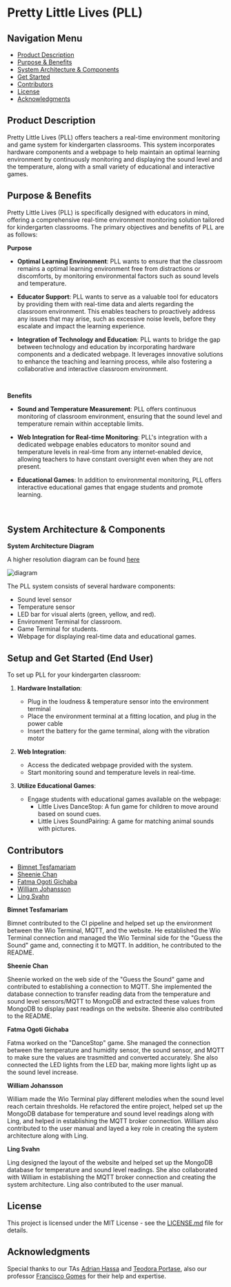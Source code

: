 # Pretty Little Lives (PLL)

## Navigation Menu
- [Product Description](#product-description)
- [Purpose & Benefits](#purpose--benefits)
- [System Architecture & Components](#system-architecture--components)
- [Get Started](#setup-and-get-started-end-user)
- [Contributors](#contributors)
- [License](#license)
- [Acknowledgments](#acknowledgments)

## Product Description
Pretty Little Lives (PLL) offers teachers a real-time environment monitoring and game system for kindergarten classrooms. This system incorporates hardware components and a webpage to help maintain an optimal learning environment by continuously monitoring and displaying the sound level and the temperature, along with a small variety of educational and interactive games.

## Purpose & Benefits
Pretty Little Lives (PLL) is specifically designed with educators in mind, offering a comprehensive real-time environment monitoring solution tailored for kindergarten classrooms. The primary objectives and benefits of PLL are as follows:

**Purpose**
* **Optimal Learning Environment**: PLL wants to ensure that the classroom remains a optimal learning environment free from distractions or discomforts, by monitoring environmental factors such as sound levels and temperature.

* **Educator Support**: PLL wants to serve as a valuable tool for educators by providing them with real-time data and alerts regarding the classroom environment. This enables teachers to proactively address any issues that may arise, such as excessive noise levels, before they escalate and impact the learning experience.

* **Integration of Technology and Education**: PLL wants to bridge the gap between technology and education by incorporating hardware components and a dedicated webpage. It leverages innovative solutions to enhance the teaching and learning process, while also fostering a collaborative and interactive classroom environment.

<Styling command to add more space between paragraphs>
&nbsp;  

**Benefits**

* **Sound and Temperature Measurement**: PLL offers continuous monitoring of classroom environment, ensuring that the sound level and temperature remain within acceptable limits.

* **Web Integration for Real-time Monitoring**: PLL's integration with a dedicated webpage enables educators to monitor sound and temperature levels in real-time from any internet-enabled device, allowing teachers to have constant oversight even when they are not present. 

* **Educational Games**: In addition to environmental monitoring, PLL offers interactive educational games that engage students and promote learning. 

&nbsp;

## System Architecture & Components

**System Architecture Diagram**

A higher resolution diagram can be found [here](https://git.chalmers.se/courses/dit113/2024/group-15/pll/-/wikis/System-Architecture)

![diagram](https://git.chalmers.se/courses/dit113/2024/group-15/pll/-/wikis/uploads/fa2ec5bb6ae2bbe996293a3062fdc801/Architecture_diagram_-_Final_diagram__1_.png)

The PLL system consists of several hardware components:
- Sound level sensor
- Temperature sensor
- LED bar for visual alerts (green, yellow, and red).
- Environment Terminal for classroom.
- Game Terminal for students.
- Webpage for displaying real-time data and educational games.

## Setup and Get Started (End User)
To set up PLL for your kindergarten classroom:

1. **Hardware Installation**:
   - Plug in the loudness & temperature sensor into the environment terminal
   - Place the environment terminal at a fitting location, and plug in the power cable
   - Insert the battery for the game terminal, along with the vibration motor
   
2. **Web Integration**:
   - Access the dedicated webpage provided with the system.
   - Start monitoring sound and temperature levels in real-time.

3. **Utilize Educational Games**:
   - Engage students with educational games available on the webpage:
     - Little Lives DanceStop: A fun game for children to move around based on sound cues.
     - Little Lives SoundPairing: A game for matching animal sounds with pictures.


## Contributors
- [Bimnet Tesfamariam](https://git.chalmers.se/bimnet)
- [Sheenie Chan](https://git.chalmers.se/sheenie)
- [Fatma Ogoti Gichaba](https://git.chalmers.se/ogoti)
- [William Johansson](https://git.chalmers.se/willj)
- [Ling Svahn](https://git.chalmers.se/lingsv)

****Bimnet Tesfamariam****

Bimnet contributed to the CI pipeline and helped set up the environment between the Wio Terminal, MQTT, and the website. He established the Wio Terminal connection and managed the Wio Terminal side for the "Guess the Sound" game and, connecting it to MQTT. In addition, he contributed to the README.

****Sheenie Chan****

Sheenie worked on the web side of the "Guess the Sound" game and contributed to establishing a connection to MQTT. She implemented the database connection to transfer reading data from the temperature and sound level sensors/MQTT to MongoDB and extracted these values from MongoDB to display past readings on the website. Sheenie also contributed to the README.

****Fatma Ogoti Gichaba****

Fatma worked on the "DanceStop" game. She managed the connection between the temperature and humidity sensor, the sound sensor, and MQTT to make sure the values are trasmitted and converted accurately. She also connected the LED lights from the LED bar, making more lights light up as the sound level increase.

****William Johansson****

William made the Wio Terminal play different melodies when the sound level reach certain thresholds. He refactored the entire project, helped set up the MongoDB database for temperature and sound level readings along with Ling, and helped in establishing the MQTT broker connection. William also contributed to the user manual and layed a key role in creating the system architecture along with Ling.

****Ling Svahn****

Ling designed the layout of the website and helped set up the MongoDB database for temperature and sound level readings. She also collaborated with William in establishing the MQTT broker connection and creating the system architecture. Ling also contributed to the user manual.

## License
This project is licensed under the MIT License - see the [LICENSE.md](LICENSE.md) file for details.

## Acknowledgments
Special thanks to our TAs [Adrian Hassa](https://git.chalmers.se/hassa) and [Teodora Portase](https://git.chalmers.se/portase), also our professor [Francisco Gomes](https://git.chalmers.se/francisco.gomes) for their help and expertise.
